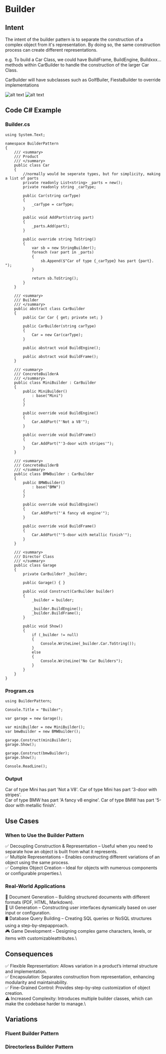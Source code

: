 # Builder

## Intent

The intent of the builder pattern is to separate the construction of a complex object from it's representation. By doing so, the same construction process can create different representations.

e.g. To build a Car Class, we could have BuildFrame, BuildEngine, Buildxxx... methods within CarBuilder to handle the construction of the larger Car Class.

CarBuilder will have subclasses such as GolfBuiler, FiestaBuilder to override implementations

![alt text](/img/BuilderPattern.png)
![alt text](/img/BuilderStructure.png)

## Code C# Example

### Builder.cs

```
using System.Text;

namespace BuilderPattern
{
    /// <summary>
    /// Product
    /// </summary>
    public class Car
    {
        //normally would be seperate types, but for simplicity, making a list of parts
        private readonly List<string> _parts = new();
        private readonly string _carType;

        public Car(string carType)
        {
            _carType = carType;
        }

        public void AddPart(string part)
        {
            _parts.Add(part);
        }

        public override string ToString()
        {
            var sb = new StringBuilder();
            foreach (var part in _parts)
            {
                sb.Append($"Car of type {_carType} has part {part}. ");
            }

            return sb.ToString();
        }
    }

    /// <summary>
    /// Builder
    /// </summary>
    public abstract class CarBuilder
    {
        public Car Car { get; private set; }

        public CarBuilder(string carType)
        {
            Car = new Car(carType);
        }

        public abstract void BuildEngine();

        public abstract void BuildFrame();
    }

    /// <summary>
    /// ConcreteBuilderA
    /// </summary>
    public class MiniBuilder : CarBuilder
    {
        public MiniBuilder() 
            : base("Mini") 
        { 
        }

        public override void BuildEngine()
        {
            Car.AddPart("'Not a V8'");
        }

        public override void BuildFrame()
        {
            Car.AddPart("'3-door with stripes'");
        }
    }

    /// <summary>
    /// ConcreteBuilderB
    /// </summary>
    public class BMWBuilder : CarBuilder
    {
        public BMWBuilder()
            : base("BMW")
        {
        }

        public override void BuildEngine()
        {
            Car.AddPart("'A fancy v8 engine'");
        }

        public override void BuildFrame()
        {
            Car.AddPart("'5-door with metallic finish'");
        }
    }

    /// <summary>
    /// Director Class
    /// </summary>
    public class Garage
    {
        private CarBuilder? _builder;

        public Garage() { }

        public void Construct(CarBuilder builder)
        {
            _builder = builder;

            _builder.BuildEngine();
            _builder.BuildFrame();
        }

        public void Show()
        {
            if (_builder != null)
            {
                Console.WriteLine(_builder.Car.ToString());
            }
            else
            {
                Console.WriteLine("No Car Builders");
            }
        }
    }
}
```

### Program.cs

```
using BuilderPattern;

Console.Title = "Builder";

var garage = new Garage();

var miniBuilder = new MiniBuilder();
var bmwBuilder = new BMWBuilder();

garage.Construct(miniBuilder);
garage.Show();

garage.Construct(bmwBuilder);
garage.Show(); 

Console.ReadLine();
```

### Output

Car of type Mini has part 'Not a V8'. Car of type Mini has part '3-door with stripes'.\
Car of type BMW has part 'A fancy v8 engine'. Car of type BMW has part '5-door with metallic finish'.

## Use Cases

### When to Use the Builder Pattern

✅ Decoupling Construction & Representation – Useful when you need to separate how an object is built from what it represents.\
✅ Multiple Representations – Enables constructing different variations of an object using the same process.\
✅ Complex Object Creation – Ideal for objects with numerous components or configurable properties.\

### Real-World Applications

📝 Document Generation – Building structured documents with different formats (PDF, HTML, Markdown).\
🎨 UI Generation – Constructing user interfaces dynamically based on user input or configuration.\
🛢️ Database Query Building – Creating SQL queries or NoSQL structures using a step-by-stepapproach.\
🎮 Game Development – Designing complex game characters, levels, or items with customizableattributes.\

## Consequences

✅ Flexible Representation: Allows variation in a product’s internal structure and implementation.\
✅ Encapsulation: Separates construction from representation, enhancing modularity and maintainability.\
✅ Fine-Grained Control: Provides step-by-step customization of object creation.\
⚠️ Increased Complexity: Introduces multiple builder classes, which can make the codebase harder to manage.\

## Variations

### Fluent Builder Pattern

### Directorless Builder Pattern
